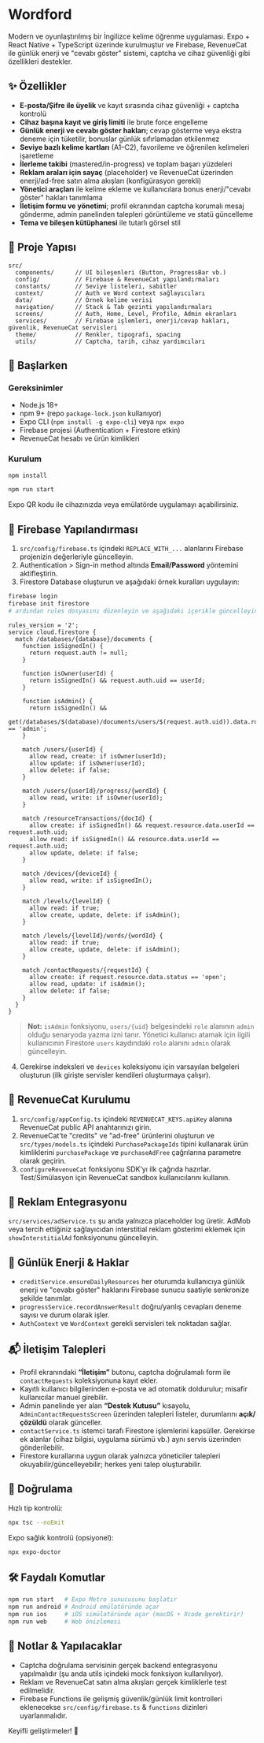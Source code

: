 # Wordford

Modern ve oyunlaştırılmış bir İngilizce kelime öğrenme uygulaması. Expo + React Native + TypeScript üzerinde kurulmuştur ve Firebase, RevenueCat ile günlük enerji ve "cevabı göster" sistemi, captcha ve cihaz güvenliği gibi özellikleri destekler.

## ✨ Özellikler
- **E-posta/Şifre ile üyelik** ve kayıt sırasında cihaz güvenliği + captcha kontrolü
- **Cihaz başına kayıt ve giriş limiti** ile brute force engelleme
- **Günlük enerji ve cevabı göster hakları**; cevap gösterme veya ekstra deneme için tüketilir, bonuslar günlük sıfırlamadan etkilenmez
- **Seviye bazlı kelime kartları** (A1–C2), favorileme ve öğrenilen kelimeleri işaretleme
- **İlerleme takibi** (mastered/in-progress) ve toplam başarı yüzdeleri
- **Reklam araları için sayaç** (placeholder) ve RevenueCat üzerinden enerji/ad-free satın alma akışları (konfigürasyon gerekli)
- **Yönetici araçları** ile kelime ekleme ve kullanıcılara bonus enerji/"cevabı göster" hakları tanımlama
- **İletişim formu ve yönetimi**; profil ekranından captcha korumalı mesaj gönderme, admin panelinden talepleri görüntüleme ve statü güncelleme
- **Tema ve bileşen kütüphanesi** ile tutarlı görsel stil

## 📁 Proje Yapısı
```
src/
  components/      // UI bileşenleri (Button, ProgressBar vb.)
  config/          // Firebase & RevenueCat yapılandırmaları
  constants/       // Seviye listeleri, sabitler
  context/         // Auth ve Word context sağlayıcıları
  data/            // Örnek kelime verisi
  navigation/      // Stack & Tab gezinti yapılandırmaları
  screens/         // Auth, Home, Level, Profile, Admin ekranları
  services/        // Firebase işlemleri, enerji/cevap hakları, güvenlik, RevenueCat servisleri
  theme/           // Renkler, tipografi, spacing
  utils/           // Captcha, tarih, cihaz yardımcıları
```

## 🚀 Başlarken
### Gereksinimler
- Node.js 18+
- npm 9+ (repo `package-lock.json` kullanıyor)
- Expo CLI (`npm install -g expo-cli`) veya `npx expo`
- Firebase projesi (Authentication + Firestore etkin)
- RevenueCat hesabı ve ürün kimlikleri

### Kurulum
```bash
npm install
```

```bash
npm run start
```
Expo QR kodu ile cihazınızda veya emülatörde uygulamayı açabilirsiniz.

## 🔐 Firebase Yapılandırması
1. `src/config/firebase.ts` içindeki `REPLACE_WITH_...` alanlarını Firebase projenizin değerleriyle güncelleyin.
2. Authentication > Sign-in method altında **Email/Password** yöntemini aktifleştirin.
3. Firestore Database oluşturun ve aşağıdaki örnek kuralları uygulayın:

```bash
firebase login
firebase init firestore
# ardından rules dosyasını düzenleyin ve aşağıdaki içerikle güncelleyin
```

```text
rules_version = '2';
service cloud.firestore {
  match /databases/{database}/documents {
    function isSignedIn() {
      return request.auth != null;
    }

    function isOwner(userId) {
      return isSignedIn() && request.auth.uid == userId;
    }

    function isAdmin() {
      return isSignedIn() &&
        get(/databases/$(database)/documents/users/$(request.auth.uid)).data.role == 'admin';
    }

    match /users/{userId} {
      allow read, create: if isOwner(userId);
      allow update: if isOwner(userId);
      allow delete: if false;
    }

    match /users/{userId}/progress/{wordId} {
      allow read, write: if isOwner(userId);
    }

    match /resourceTransactions/{docId} {
      allow create: if isSignedIn() && request.resource.data.userId == request.auth.uid;
      allow read: if isSignedIn() && resource.data.userId == request.auth.uid;
      allow update, delete: if false;
    }

    match /devices/{deviceId} {
      allow read, write: if isSignedIn();
    }

    match /levels/{levelId} {
      allow read: if true;
      allow create, update, delete: if isAdmin();
    }

    match /levels/{levelId}/words/{wordId} {
      allow read: if true;
      allow create, update, delete: if isAdmin();
    }

    match /contactRequests/{requestId} {
      allow create: if request.resource.data.status == 'open';
      allow read, update: if isAdmin();
      allow delete: if false;
    }
  }
}
```

> **Not:** `isAdmin` fonksiyonu, `users/{uid}` belgesindeki `role` alanının `admin` olduğu senaryoda yazma izni tanır. Yönetici kullanıcı atamak için ilgili kullanıcının Firestore `users` kaydındaki `role` alanını `admin` olarak güncelleyin.

4. Gerekirse indeksleri ve `devices` koleksiyonu için varsayılan belgeleri oluşturun (ilk girişte servisler kendileri oluşturmaya çalışır).

## 💸 RevenueCat Kurulumu
1. `src/config/appConfig.ts` içindeki `REVENUECAT_KEYS.apiKey` alanına RevenueCat public API anahtarınızı girin.
2. RevenueCat’te "credits" ve "ad-free" ürünlerini oluşturun ve `src/types/models.ts` içindeki `PurchasePackageIds` tipini kullanarak ürün kimliklerini `purchasePackage` ve `purchaseAdFree` çağrılarına parametre olarak geçirin.
3. `configureRevenueCat` fonksiyonu SDK’yı ilk çağrıda hazırlar. Test/Simülasyon için RevenueCat sandbox kullanıcılarını kullanın.

## 📱 Reklam Entegrasyonu
`src/services/adService.ts` şu anda yalnızca placeholder log üretir. AdMob veya tercih ettiğiniz sağlayıcıdan interstitial reklam gösterimi eklemek için `showInterstitialAd` fonksiyonunu güncelleyin.

## 🔄 Günlük Enerji & Haklar
- `creditService.ensureDailyResources` her oturumda kullanıcıya günlük enerji ve "cevabı göster" haklarını Firebase sunucu saatiyle senkronize şekilde tanımlar.
- `progressService.recordAnswerResult` doğru/yanlış cevapları deneme sayısı ve durum olarak işler.
- `AuthContext` ve `WordContext` gerekli servisleri tek noktadan sağlar.

## 📬 İletişim Talepleri
- Profil ekranındaki **“İletişim”** butonu, captcha doğrulamalı form ile `contactRequests` koleksiyonuna kayıt ekler.
- Kayıtlı kullanıcı bilgilerinden e-posta ve ad otomatik doldurulur; misafir kullanıcılar manuel girebilir.
- Admin panelinde yer alan **“Destek Kutusu”** kısayolu, `AdminContactRequestsScreen` üzerinden talepleri listeler, durumlarını **açık/çözüldü** olarak günceller.
- `contactService.ts` istemci tarafı Firestore işlemlerini kapsüller. Gerekirse ek alanlar (cihaz bilgisi, uygulama sürümü vb.) aynı servis üzerinden gönderilebilir.
- Firestore kurallarına uygun olarak yalnızca yöneticiler talepleri okuyabilir/güncelleyebilir; herkes yeni talep oluşturabilir.

## 🧪 Doğrulama
Hızlı tip kontrolü:

```bash
npx tsc --noEmit
```

Expo sağlık kontrolü (opsiyonel):

```bash
npx expo-doctor
```

## 🛠️ Faydalı Komutlar
```bash
npm run start   # Expo Metro sunucusunu başlatır
npm run android # Android emülatöründe açar
npm run ios     # iOS simülatöründe açar (macOS + Xcode gerektirir)
npm run web     # Web önizlemesi
```

## 📓 Notlar & Yapılacaklar
- Captcha doğrulama servisinin gerçek backend entegrasyonu yapılmalıdır (şu anda utils içindeki mock fonksiyon kullanılıyor).
- Reklam ve RevenueCat satın alma akışları gerçek kimliklerle test edilmelidir.
- Firebase Functions ile gelişmiş güvenlik/günlük limit kontrolleri eklenecekse `src/config/firebase.ts` & `functions` dizinleri uyarlanmalıdır.

Keyifli geliştirmeler! 🎉
